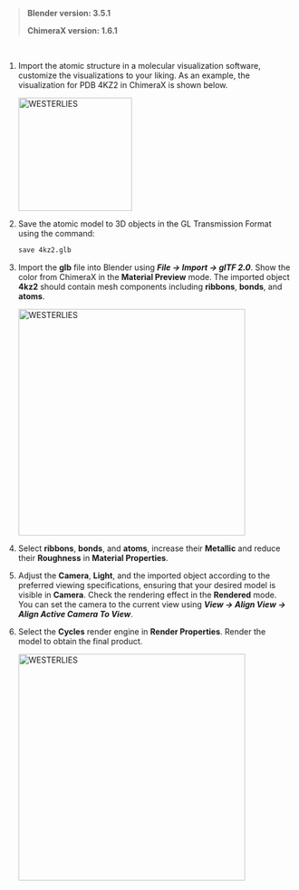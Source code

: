 <br><br>

> **Blender version: 3.5.1**
> 
> **ChimeraX version: 1.6.1**

<br>

1. Import the atomic structure in a molecular visualization software, customize the visualizations to your liking. As an example, the visualization for PDB 4KZ2 in ChimeraX is shown below.

	<a href="https://westerlies.us/index.php/s/bW9JCRf96Nk2a6L/preview
" target="_blank" rel="noopener noreferrer"><img src="https://westerlies.us/index.php/s/bW9JCRf96Nk2a6L/preview
" alt="WESTERLIES" width="200"></a>

2. Save the atomic model to 3D objects in the GL Transmission Format using the command:
	```bash
	save 4kz2.glb
	```

3. Import the **glb** file into Blender using ***File → Import → glTF 2.0***. Show the color from ChimeraX in the **Material Preview** mode. The imported object **4kz2** should contain mesh components including **ribbons**, **bonds**, and **atoms**.

	<a href="https://westerlies.us/index.php/s/FsDTGidZ4xcnmse/preview
" target="_blank" rel="noopener noreferrer"><img src="https://westerlies.us/index.php/s/FsDTGidZ4xcnmse/preview
" alt="WESTERLIES" width="400"></a>

4. Select **ribbons**, **bonds**, and **atoms**, increase their **Metallic** and reduce their **Roughness** in **Material Properties**.

5. Adjust the **Camera**, **Light**, and the imported object according to the preferred viewing specifications, ensuring that your desired model is visible in **Camera**. Check the rendering effect in the **Rendered** mode. You can set the camera to the current view using ***View → Align View → Align Active Camera To View***.

6. Select the **Cycles** render engine in **Render Properties**. Render the model to obtain the final product.

	<a href="https://westerlies.us/index.php/s/fRNSH5YK6QHwJLH/preview
" target="_blank" rel="noopener noreferrer"><img src="https://westerlies.us/index.php/s/fRNSH5YK6QHwJLH/preview
" alt="WESTERLIES" width="400"></a>